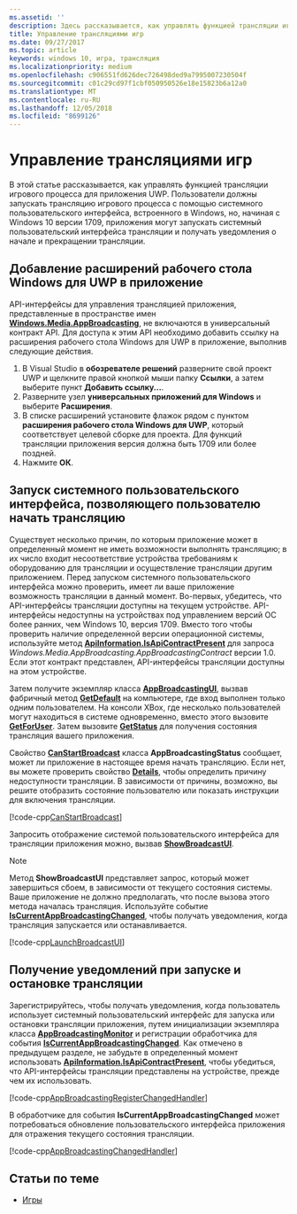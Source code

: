 ```yaml
---
ms.assetid: ''
description: Здесь рассказывается, как управлять функцией трансляции игрового процесса для приложения UWP.
title: Управление трансляциями игр
ms.date: 09/27/2017
ms.topic: article
keywords: windows 10, игра, трансляция
ms.localizationpriority: medium
ms.openlocfilehash: c906551fd626dec726498ded9a7995007230504f
ms.sourcegitcommit: c01c29cd97f1cbf050950526e18e15823b6a12a0
ms.translationtype: MT
ms.contentlocale: ru-RU
ms.lasthandoff: 12/05/2018
ms.locfileid: "8699126"
---
```

# <a name="manage-game-broadcasting"></a>Управление трансляциями игр
В этой статье рассказывается, как управлять функцией трансляции игрового процесса для приложения UWP. Пользователи должны запускать трансляцию игрового процесса с помощью системного пользовательского интерфейса, встроенного в Windows, но, начиная с Windows 10 версии 1709, приложения могут запускать системный пользовательский интерфейса трансляции и получать уведомления о начале и прекращении трансляции.

## <a name="add-the-windows-desktop-extensions-for-the-uwp-to-your-app"></a>Добавление расширений рабочего стола Windows для UWP в приложение
API-интерфейсы для управления трансляцией приложения, представленные в пространстве имен **[Windows.Media.AppBroadcasting](https://docs.microsoft.com/uwp/api/windows.media.appbroadcasting)**, не включаются в универсальный контракт API. Для доступа к этим API необходимо добавить ссылку на расширения рабочего стола Windows для UWP в приложение, выполнив следующие действия.

1. В Visual Studio в **обозревателе решений** разверните свой проект UWP и щелкните правой кнопкой мыши папку **Ссылки**, а затем выберите пункт **Добавить ссылку...**. 
2. Разверните узел **универсальных приложений для Windows** и выберите **Расширения**.
3. В списке расширений установите флажок рядом с пунктом **расширения рабочего стола Windows для UWP**, который соответствует целевой сборке для проекта. Для функций трансляции приложения версия должна быть 1709 или более поздней.
4. Нажмите **OК**.

## <a name="launch-the-system-ui-to-allow-the-user-to-initiate-broadcasting"></a>Запуск системного пользовательского интерфейса, позволяющего пользователю начать трансляцию
Существует несколько причин, по которым приложение может в определенный момент не иметь возможности выполнять трансляцию; в их число входит несоответствие устройства требованиям к оборудованию для трансляции и осуществление трансляции другим приложением. Перед запуском системного пользовательского интерфейса можно проверить, имеет ли ваше приложение возможность трансляции в данный момент. Во-первых, убедитесь, что API-интерфейсы трансляции доступны на текущем устройстве. API-интерфейсы недоступны на устройствах под управлением версий ОС более ранних, чем Windows 10, версия 1709. Вместо того чтобы проверить наличие определенной версии операционной системы, используйте метод **[ApiInformation.IsApiContractPresent](https://docs.microsoft.com/uwp/api/windows.foundation.metadata.apiinformation.isapicontractpresent)** для запроса *Windows.Media.AppBroadcasting.AppBroadcastingContract* версии 1.0. Если этот контракт представлен, API-интерфейсы трансляции доступны на этом устройстве.

Затем получите экземпляр класса **[AppBroadcastingUI](https://docs.microsoft.com/uwp/api/windows.media.appbroadcasting.appbroadcastingui)**, вызвав фабричный метод **[GetDefault](https://docs.microsoft.com/uwp/api/windows.media.appbroadcasting.appbroadcastingui.GetDefault)** на компьютере, где вход выполнен только одним пользователем. На консоли XBox, где несколько пользователей могут находиться в системе одновременно, вместо этого вызовите **[GetForUser](https://docs.microsoft.com/uwp/api/windows.media.appbroadcasting.appbroadcastingui.getforuser)**. Затем вызовите **[GetStatus](https://docs.microsoft.com/uwp/api/windows.media.appbroadcasting.appbroadcastingui.GetStatus)** для получения состояния трансляция вашего приложения.

Свойство **[CanStartBroadcast](https://docs.microsoft.com/uwp/api/windows.media.appbroadcasting.appbroadcastingstatus.CanStartBroadcast)** класса **AppBroadcastingStatus** сообщает, может ли приложение в настоящее время начать трансляцию. Если нет, вы можете проверить свойство **[Details](https://docs.microsoft.com/uwp/api/windows.media.appbroadcasting.appbroadcastingstatus.Details)**, чтобы определить причину недоступности трансляции. В зависимости от причины, возможно, вы решите отобразить состояние пользователю или показать инструкции для включения трансляции.

[!code-cpp[CanStartBroadcast](./code/AppBroadcast/cpp/AppBroadcastExampleApp/App.cpp#SnippetCanStartBroadcast)]

Запросить отображение системой пользовательского интерфейса для трансляции приложения можно, вызвав **[ShowBroadcastUI](https://docs.microsoft.com/uwp/api/windows.media.appbroadcasting.appbroadcastingui.ShowBroadcastUI)**.

> [!NOTE] 
> Метод **ShowBroadcastUI** представляет запрос, который может завершиться сбоем, в зависимости от текущего состояния системы. Ваше приложение не должно предполагать, что после вызова этого метода началась трансляция. Используйте событие **[IsCurrentAppBroadcastingChanged](https://docs.microsoft.com/uwp/api/windows.media.appbroadcasting.appbroadcastingmonitor.IsCurrentAppBroadcastingChanged)**, чтобы получать уведомления, когда трансляция запускается или останавливается.

[!code-cpp[LaunchBroadcastUI](./code/AppBroadcast/cpp/AppBroadcastExampleApp/App.cpp#SnippetLaunchBroadcastUI)]

## <a name="receive-notifications-when-broadcasting-starts-and-stops"></a>Получение уведомлений при запуске и остановке трансляции
Зарегистрируйтесь, чтобы получать уведомления, когда пользователь использует системный пользовательский интерфейс для запуска или остановки трансляции приложения, путем инициализации экземпляра класса **[AppBroadcastingMonitor](https://docs.microsoft.com/uwp/api/windows.media.appbroadcasting.appbroadcastingmonitor)** и регистрации обработчика для события **[IsCurrentAppBroadcastingChanged](https://docs.microsoft.com/uwp/api/windows.media.appbroadcasting.appbroadcastingmonitor.IsCurrentAppBroadcastingChanged)**. Как отмечено в предыдущем разделе, не забудьте в определенный момент использовать **[ApiInformation.IsApiContractPresent](https://docs.microsoft.com/uwp/api/windows.foundation.metadata.apiinformation.isapicontractpresent)**, чтобы убедиться, что API-интерфейсы трансляции представлены на устройстве, прежде чем их использовать. 

[!code-cpp[AppBroadcastingRegisterChangedHandler](./code/AppBroadcast/cpp/AppBroadcastExampleApp/App.cpp#SnippetAppBroadcastingRegisterChangedHandler)]

В обработчике для события **IsCurrentAppBroadcastingChanged** может потребоваться обновление пользовательского интерфейса приложения для отражения текущего состояния трансляции.

[!code-cpp[AppBroadcastingChangedHandler](./code/AppBroadcast/cpp/AppBroadcastExampleApp/App.cpp#SnippetAppBroadcastingChangedHandler)]

## <a name="related-topics"></a>Статьи по теме

* [Игры](index.md)

 

 




